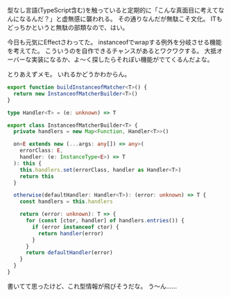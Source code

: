 型なし言語(TypeScript含む)を触っていると定期的に「こんな真面目に考えてなんになるんだ？」と虚無感に襲われる。
その通りなんだが無駄こそ文化。
ITもどっちかというと無駄の部類なので、はい。

今日も元気にEffectさわってた。
instanceofでwrapする例外を分岐させる機能を考えてた。
こういうのを自作できるチャンスがあるとワクワクする。
大抵オーバーな実装になるか、よ〜く探したらそれぽい機能がでてくるんだよな。

とりあえずメモ。
いれるかどうかわからん。

```ts
export function buildInstanceofMatcher<T>() {
  return new InstanceofMatcherBuilder<T>()
}

type Handler<T> = (e: unknown) => T

export class InstanceofMatcherBuilder<T> {
  private handlers = new Map<Function, Handler<T>>()

  on<E extends new (...args: any[]) => any>(
    errorClass: E,
    handler: (e: InstanceType<E>) => T
  ): this {
    this.handlers.set(errorClass, handler as Handler<T>)
    return this
  }

  otherwise(defaultHandler: Handler<T>): (error: unknown) => T {
    const handlers = this.handlers

    return (error: unknown): T => {
      for (const [ctor, handler] of handlers.entries()) {
        if (error instanceof ctor) {
          return handler(error)
        }
      }
      return defaultHandler(error)
    }
  }
}
```

書いてて思ったけど、これ型情報が飛びそうだな。
う〜ん……

